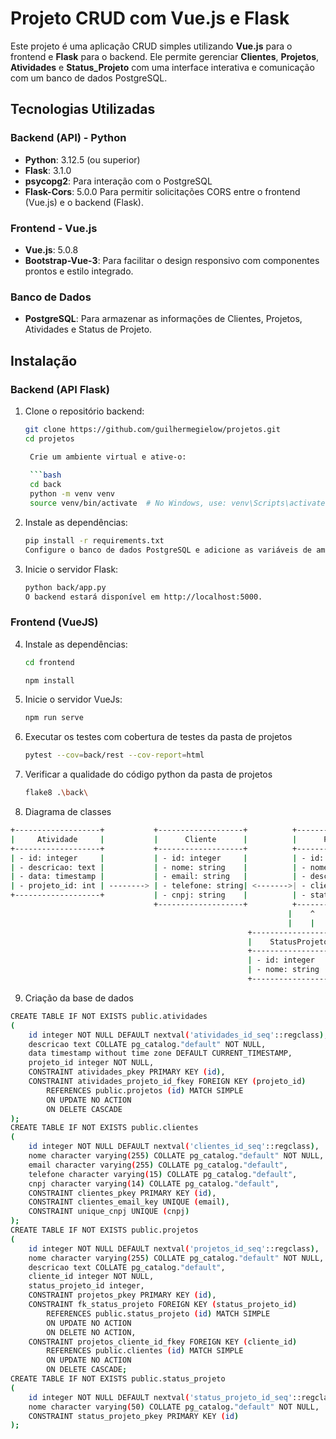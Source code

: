 # Projeto CRUD com Vue.js e Flask

Este projeto é uma aplicação CRUD simples utilizando **Vue.js** para o frontend e **Flask** para o backend. Ele permite gerenciar **Clientes**, **Projetos**, **Atividades** e **Status_Projeto** com uma interface interativa e comunicação com um banco de dados PostgreSQL.

## Tecnologias Utilizadas

### Backend (API) - Python
- **Python**: 3.12.5 (ou superior)
- **Flask**: 3.1.0
- **psycopg2**: Para interação com o PostgreSQL
- **Flask-Cors**: 5.0.0 Para permitir solicitações CORS entre o frontend (Vue.js) e o backend (Flask).
  
### Frontend - Vue.js
- **Vue.js**: 5.0.8
- **Bootstrap-Vue-3**: Para facilitar o design responsivo com componentes prontos e estilo integrado.

### Banco de Dados
- **PostgreSQL**: Para armazenar as informações de Clientes, Projetos, Atividades e Status de Projeto.

## Instalação

### Backend (API Flask)

1. Clone o repositório backend:
   ```bash
   git clone https://github.com/guilhermegielow/projetos.git
   cd projetos

    Crie um ambiente virtual e ative-o:
    
    ```bash
    cd back
    python -m venv venv
    source venv/bin/activate  # No Windows, use: venv\Scripts\activate
    ```
    
2. Instale as dependências:
    
    ```bash
    pip install -r requirements.txt
    Configure o banco de dados PostgreSQL e adicione as variáveis de ambiente necessárias para a conexão.
    ```
3. Inicie o servidor Flask:
    
    ```bash
    python back/app.py
    O backend estará disponível em http://localhost:5000.
    ```

### Frontend (VueJS)

4. Instale as dependências:
    
    ```bash
    cd frontend
    
    npm install
    ```
5. Inicie o servidor VueJs:

    ```bash
    npm run serve
    ```

6. Executar os testes com cobertura de testes da pasta de projetos
   ```bash
   pytest --cov=back/rest --cov-report=html
   ```

7. Verificar a qualidade do código python da pasta de projetos
   ```bash
   flake8 .\back\
   ```
8. Diagrama de classes
```bash
+-------------------+           +-------------------+          +-------------------+
|     Atividade     |           |      Cliente      |          |      Projeto      |
+-------------------+           +-------------------+          +-------------------+
| - id: integer     |           | - id: integer     |          | - id: integer     |
| - descricao: text |           | - nome: string    |          | - nome: string    |
| - data: timestamp |           | - email: string   |          | - descricao: text |
| - projeto_id: int | --------> | - telefone: string| <------->| - cliente_id: int |
+-------------------+           | - cnpj: string    |          | - status_projeto_id|
                                +-------------------+          +-------------------+
                                                              |    ^                
                                                              |    |                
                                                     +------------------------+
                                                     |    StatusProjeto       |
                                                     +------------------------+
                                                     | - id: integer          |
                                                     | - nome: string         |
                                                     +------------------------+
```
9. Criação da base de dados
```bash
CREATE TABLE IF NOT EXISTS public.atividades
(
    id integer NOT NULL DEFAULT nextval('atividades_id_seq'::regclass),
    descricao text COLLATE pg_catalog."default" NOT NULL,
    data timestamp without time zone DEFAULT CURRENT_TIMESTAMP,
    projeto_id integer NOT NULL,
    CONSTRAINT atividades_pkey PRIMARY KEY (id),
    CONSTRAINT atividades_projeto_id_fkey FOREIGN KEY (projeto_id)
        REFERENCES public.projetos (id) MATCH SIMPLE
        ON UPDATE NO ACTION
        ON DELETE CASCADE
); 
CREATE TABLE IF NOT EXISTS public.clientes
(
    id integer NOT NULL DEFAULT nextval('clientes_id_seq'::regclass),
    nome character varying(255) COLLATE pg_catalog."default" NOT NULL,
    email character varying(255) COLLATE pg_catalog."default",
    telefone character varying(15) COLLATE pg_catalog."default",
    cnpj character varying(14) COLLATE pg_catalog."default",
    CONSTRAINT clientes_pkey PRIMARY KEY (id),
    CONSTRAINT clientes_email_key UNIQUE (email),
    CONSTRAINT unique_cnpj UNIQUE (cnpj)
); 
CREATE TABLE IF NOT EXISTS public.projetos
(
    id integer NOT NULL DEFAULT nextval('projetos_id_seq'::regclass),
    nome character varying(255) COLLATE pg_catalog."default" NOT NULL,
    descricao text COLLATE pg_catalog."default",
    cliente_id integer NOT NULL,
    status_projeto_id integer,
    CONSTRAINT projetos_pkey PRIMARY KEY (id),
    CONSTRAINT fk_status_projeto FOREIGN KEY (status_projeto_id)
        REFERENCES public.status_projeto (id) MATCH SIMPLE
        ON UPDATE NO ACTION
        ON DELETE NO ACTION,
    CONSTRAINT projetos_cliente_id_fkey FOREIGN KEY (cliente_id)
        REFERENCES public.clientes (id) MATCH SIMPLE
        ON UPDATE NO ACTION
        ON DELETE CASCADE;  
CREATE TABLE IF NOT EXISTS public.status_projeto
(
    id integer NOT NULL DEFAULT nextval('status_projeto_id_seq'::regclass),
    nome character varying(50) COLLATE pg_catalog."default" NOT NULL,
    CONSTRAINT status_projeto_pkey PRIMARY KEY (id)
);
```